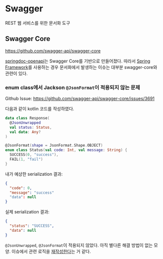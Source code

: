 # Swagger

REST 웹 서비스를 위한 문서화 도구

## Swagger Core

https://github.com/swagger-api/swagger-core

[springdoc-openapi](https://github.com/springdoc/springdoc-openapi)는 Swagger Core를 기반으로 만들어졌다.
따라서 [Spring Framework](./spring-framework.md)를 사용하는 경우 문서화에서 발생하는 이슈는 대부분 swagger-core와 관련이 있다.

### enum class에서 Jackson `@JsonFormat`이 적용되지 않는 문제

Github Issue: https://github.com/swagger-api/swagger-core/issues/3691

다음과 같이 kotlin 코드를 작성하였다.

```kotlin
data class Response(
  @JsonUnwrapped
  val status: Status,
  val data: Any?
)

@JsonFormat(shape = JsonFormat.Shape.OBJECT)
enum class Status(val code: Int, val message: String) {
  SUCCESS(0, "success"),
  FAIL(1, "fail")
}
```

내가 예상한 serialization 결과:
```json
{
  "code": 0,
  "message": "success"
  "data": null
}
```

실제 serialization 결과:
```json
{
  "status": "SUCCESS",
  "data": null
}
```

`@JsonUnwrapped`, `@JsonFormat`이 적용되지 않았다.
아직 별다른 해결 방법이 없는 모양. 이슈에서 관련 로직을 [재작성한다](https://github.com/utybo/Tegral/issues/55)는 거 같다.

